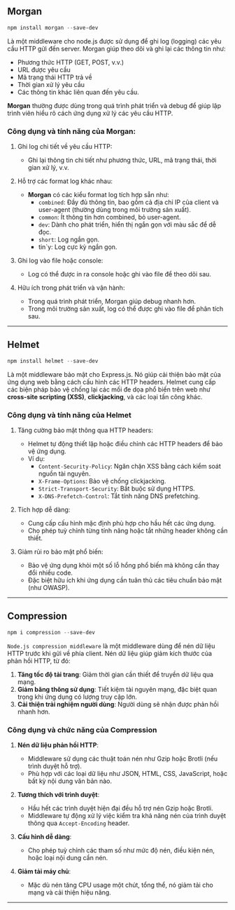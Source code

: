 ## **Morgan**

```powershell
npm install morgan --save-dev
```

Là một middleware cho node.js được sử dụng để ghi log (logging) các yêu cầu HTTP gửi đến server. Morgan giúp theo dõi và ghi lại các thông tin như:

- Phương thức HTTP (GET, POST, v.v.)
- URL được yêu cầu
- Mã trạng thái HTTP trả về
- Thời gian xử lý yêu cầu
- Các thông tin khác liên quan đến yêu cầu.

**Morgan** thường được dùng trong quá trình phát triển và debug để giúp lập trình viên hiểu rõ cách ứng dụng xử lý các yêu cầu HTTP.

### **Công dụng và tính năng của Morgan:**

1. Ghi log chi tiết về yêu cầu HTTP:
   - Ghi lại thông tin chi tiết như phương thức, URL, mã trạng thái, thời gian xử lý, v.v.
2. Hỗ trợ các format log khác nhau:

   - **Morgan** có các kiểu format log tích hợp sẵn như:
     - `combined`: Đầy đủ thông tin, bao gồm cả địa chỉ IP của client và user-agent (thường dùng trong môi trường sản xuất).
     - `common`: Ít thông tin hơn combined, bỏ user-agent.
     - `dev`: Dành cho phát triển, hiển thị ngắn gọn với màu sắc để dễ đọc.
     - `short`: Log ngắn gọn.
     - tin`y: Log cực kỳ ngắn gọn.

3. Ghi log vào file hoặc console:

   - Log có thể được in ra console hoặc ghi vào file để theo dõi sau.

4. Hữu ích trong phát triển và vận hành:
   - Trong quá trình phát triển, Morgan giúp debug nhanh hơn.
   - Trong môi trường sản xuất, log có thể được ghi vào file để phân tích sau.

---

## **Helmet**

```powershell
npm install helmet --save-dev
```

Là một middleware bảo mật cho Express.js. Nó giúp cải thiện bảo mật của ứng dụng web bằng cách cấu hình các HTTP headers. Helmet cung cấp các biện pháp bảo vệ chống lại các mối đe dọa phổ biến trên web như **cross-site scripting (XSS)**, **clickjacking**, và các loại tấn công khác.

### **Công dụng và tính năng của Helmet**

1. Tăng cường bảo mật thông qua HTTP headers:

   - Helmet tự động thiết lập hoặc điều chỉnh các HTTP headers để bảo vệ ứng dụng.
   - Ví dụ:
     - `Content-Security-Policy`: Ngăn chặn XSS bằng cách kiểm soát nguồn tài nguyên.
     - `X-Frame-Options`: Bảo vệ chống clickjacking.
     - `Strict-Transport-Security`: Bắt buộc sử dụng HTTPS.
     - `X-DNS-Prefetch-Control`: Tắt tính năng DNS prefetching.

2. Tích hợp dễ dàng:

   - Cung cấp cấu hình mặc định phù hợp cho hầu hết các ứng dụng.
   - Cho phép tuỳ chỉnh từng tính năng hoặc tắt những header không cần thiết.

3. Giảm rủi ro bảo mật phổ biến:
   - Bảo vệ ứng dụng khỏi một số lỗ hổng phổ biến mà không cần thay đổi nhiều code.
   - Đặc biệt hữu ích khi ứng dụng cần tuân thủ các tiêu chuẩn bảo mật (như OWASP).

---

## **Compression**

```powershell
npm i compression --save-dev
```

`Node.js compression middleware`
là một middleware dùng để nén dữ liệu HTTP trước khi gửi về phía client. Nén dữ liệu giúp giảm kích thước của phản hồi HTTP, từ đó:

1. **Tăng tốc độ tải trang**: Giảm thời gian cần thiết để truyền dữ liệu qua mạng.
2. **Giảm băng thông sử dụng**: Tiết kiệm tài nguyên mạng, đặc biệt quan trọng khi ứng dụng có lượng truy cập lớn.
3. **Cải thiện trải nghiệm người dùng**: Người dùng sẽ nhận được phản hồi nhanh hơn.

### **Công dụng và chức năng của Compression**

1. **Nén dữ liệu phản hồi HTTP**:

   - Middleware sử dụng các thuật toán nén như Gzip hoặc Brotli (nếu trình duyệt hỗ trợ).
   - Phù hợp với các loại dữ liệu như JSON, HTML, CSS, JavaScript, hoặc bất kỳ nội dung văn bản nào.

2. **Tương thích với trình duyệt**:

   - Hầu hết các trình duyệt hiện đại đều hỗ trợ nén Gzip hoặc Brotli.
   - Middleware tự động xử lý việc kiểm tra khả năng nén của trình duyệt thông qua `Accept-Encoding` header.

3. **Cấu hình dễ dàng**:

   - Cho phép tuỳ chỉnh các tham số như mức độ nén, điều kiện nén, hoặc loại nội dung cần nén.

4. **Giảm tải máy chủ**:
   - Mặc dù nén tăng CPU usage một chút, tổng thể, nó giảm tải cho mạng và cải thiện hiệu năng.

---
